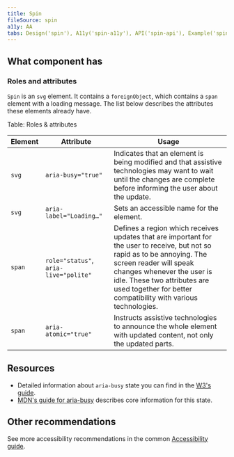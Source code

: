 ```yaml
---
title: Spin
fileSource: spin
a11y: AA
tabs: Design('spin'), A11y('spin-a11y'), API('spin-api'), Example('spin-code'), Changelog('spin-changelog')
---
```


## What component has

### Roles and attributes

`Spin` is an `svg` element. It contains a `foreignObject`, which contains a `span` element with a loading message. The list below describes the attributes these elements already have.

Table: Roles & attributes

| Element  | Attribute               | Usage                                                      |
| -------- | ----------------------- | ---------------------------------------------------------- |
| `svg`    | `aria-busy="true"`      | Indicates that an element is being modified and that assistive technologies may want to wait until the changes are complete before informing the user about the update. |
| `svg`    | `aria-label="Loading…"` | Sets an accessible name for the element.                   |
| `span`   | `role="status"`, `aria-live="polite"`         | Defines a region which receives updates that are important for the user to receive, but not so rapid as to be annoying. The screen reader will speak changes whenever the user is idle. These two attributes are used together for better compatibility with various technologies. |
| `span`   | `aria-atomic="true"`    | Instructs assistive technologies to announce the whole element with updated content, not only the updated parts.                   |

## Resources

- Detailed information about `aria-busy` state you can find in the [W3's guide](https://www.w3.org/TR/wai-aria-1.1/#aria-busy).
- [MDN's guide for aria-busy](https://developer.mozilla.org/en-US/docs/Web/Accessibility/ARIA/Attributes/aria-busy) describes core information for this state.

## Other recommendations

See more accessibility recommendations in the common [Accessibility guide](/core-principles/a11y/a11y).
